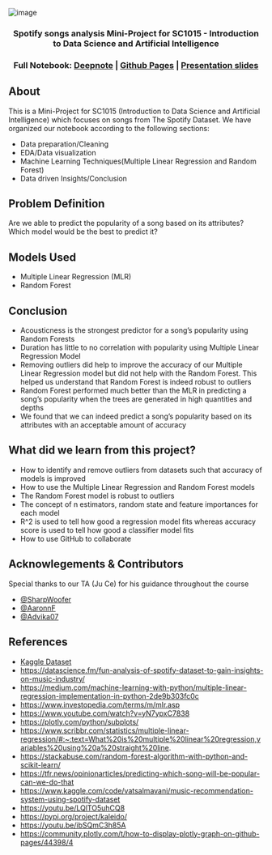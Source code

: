 ![image](https://user-images.githubusercontent.com/127273523/233362488-c313a575-baef-447d-ae40-7f178541c62c.png)

### <p align="center"> Spotify songs analysis Mini-Project for SC1015 - Introduction to Data Science and Artificial Intelligence </p>
### <p align="center"> Full Notebook: [Deepnote](https://deepnote.com/@sharpwoofer/Spotify-Song-fbb651de-0180-4974-bf12-6b77f183dd37)  | [Github Pages](https://sharpwoofer.github.io/spotify-song-popularity/) | [Presentation slides](https://www.canva.com/design/DAFfARgqvcs/cMUSk1pxaLH1cBAjkfyZ4w/view?utm_content=DAFfARgqvcs&utm_campaign=designshare&utm_medium=link&utm_source=publishsharelink)</p>

## About

This is a Mini-Project for SC1015 (Introduction to Data Science and Artificial Intelligence) which focuses on songs from The Spotify Dataset. We have organized our notebook according to the following sections:
- Data preparation/Cleaning
- EDA/Data visualization
- Machine Learning Techniques(Multiple Linear Regression and Random Forest)
- Data driven Insights/Conclusion

## Problem Definition

Are we able to predict the popularity of a song based on its attributes? Which model would be the best to predict it?

## Models Used
- Multiple Linear Regression (MLR)
- Random Forest

## Conclusion
- Acousticness is the strongest predictor for a song’s popularity using Random Forests
- Duration has little to no correlation with popularity using Multiple Linear Regression Model
- Removing outliers did help to improve the accuracy of our Multiple Linear Regression model but did not help with the Random Forest. This helped us understand that Random Forest is indeed robust to outliers
- Random Forest performed much better than the MLR in predicting a song’s popularity when the trees are generated in high quantities and depths
- We found that we can indeed predict a song’s popularity based on its attributes with an acceptable amount of accuracy

## What did we learn from this project?
- How to identify and remove outliers from datasets such that accuracy of models is improved
- How to use the Multiple Linear Regression and Random Forest models
- The Random Forest model is robust to outliers
- The concept of n estimators, random state and feature importances for each model
- R^2 is used to tell how good a regression model fits whereas accuracy score is used to tell how good a classifier model fits
- How to use GitHub to collaborate 

## Acknowlegements & Contributors

Special thanks to our TA (Ju Ce) for his guidance throughout the course
- [@SharpWoofer](https://github.com/SharpWoofer)
- [@AaronnF](https://github.com/AaronnF)
- [@Advika07](https://github.com/Advika07)

## References
- [Kaggle Dataset](https://www.kaggle.com/datasets/lehaknarnauli/spotify-datasets?ref=datascience.fm)
- https://datascience.fm/fun-analysis-of-spotify-dataset-to-gain-insights-on-music-industry/
- https://medium.com/machine-learning-with-python/multiple-linear-regression-implementation-in-python-2de9b303fc0c
- https://www.investopedia.com/terms/m/mlr.asp
- https://www.youtube.com/watch?v=yN7ypxC7838
- https://plotly.com/python/subplots/
- https://www.scribbr.com/statistics/multiple-linear-regression/#:~:text=What%20is%20multiple%20linear%20regression,variables%20using%20a%20straight%20line.
- https://stackabuse.com/random-forest-algorithm-with-python-and-scikit-learn/
- https://tfr.news/opinionarticles/predicting-which-song-will-be-popular-can-we-do-that
- https://www.kaggle.com/code/vatsalmavani/music-recommendation-system-using-spotify-dataset
- https://youtu.be/LQlTO5uhCQ8
- https://pypi.org/project/kaleido/
- https://youtu.be/ibSQmC3h85A
- https://community.plotly.com/t/how-to-display-plotly-graph-on-github-pages/44398/4
